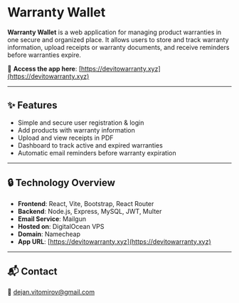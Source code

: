# Warranty Wallet

**Warranty Wallet** is a web application for managing product warranties in one secure and organized place. It allows users to store and track warranty information, upload receipts or warranty documents, and receive reminders before warranties expire.

🔗 **Access the app here**: [https://devitowarranty.xyz](https://devitowarranty.xyz)

---

## ✨ Features

- Simple and secure user registration & login
- Add products with warranty information
- Upload and view receipts in PDF
- Dashboard to track active and expired warranties
- Automatic email reminders before warranty expiration

---

## 🔒 Technology Overview

- **Frontend**: React, Vite, Bootstrap, React Router
- **Backend**: Node.js, Express, MySQL, JWT, Multer
- **Email Service**: Mailgun
- **Hosted on**: DigitalOcean VPS
- **Domain**: Namecheap
- **App URL**: [https://devitowarranty.xyz](https://devitowarranty.xyz)

---

## 📬 Contact

📧 dejan.vitomirov@gmail.com

